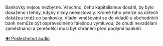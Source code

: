 
Bankovky nejsou nezbytné. Všechno, čeho kapitalismus dosáhl, by bylo dosaženo i tehdy, kdyby nikdy neexistovaly. Kromě toho peníze na účtech dokážou totéž co bankovky. Vládní vměšování se do vkladů u obchodních bank nemůže být ospravedlněno falešnou výmluvou, že chudí nevzdělaní zaměstnanci a zemědělci musí být chráněni před podlými bankéři.

[🔊 Poslechnout audio](/data/7-paragraphs/audio/chapter_83/para_002-Bankovky-nejsou-nezbytn-Vechno-eho-kapitalism.mp3)

